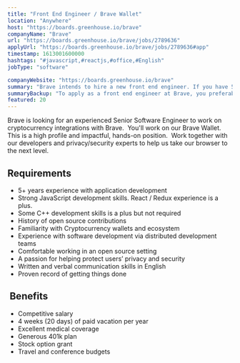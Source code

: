 ```yaml
---
title: "Front End Engineer / Brave Wallet"
location: "Anywhere"
host: "https://boards.greenhouse.io/brave"
companyName: "Brave"
url: "https://boards.greenhouse.io/brave/jobs/2789636"
applyUrl: "https://boards.greenhouse.io/brave/jobs/2789636#app"
timestamp: 1613001600000
hashtags: "#javascript,#reactjs,#office,#English"
jobType: "software"

companyWebsite: "https://boards.greenhouse.io/brave"
summary: "Brave intends to hire a new front end engineer. If you have 5+ years experience with application development, consider applying."
summaryBackup: "To apply as a front end engineer at Brave, you preferably need to have some knowledge of: #javascript, #reactjs, #office."
featured: 20
---
```


Brave is looking for an experienced Senior Software Engineer to work on cryptocurrency integrations with Brave.  You'll work on our Brave Wallet.  This is a high­ profile and impactful, hands­-on position.  Work together with our developers and privacy/security experts to help us take our browser to the next level.

## Requirements

*   5+ years experience with application development
*   Strong JavaScript development skills. React / Redux experience is a plus.
*   Some C++ development skills is a plus but not required
*   History of open source contributions
*   Familiarity with Cryptocurrency wallets and ecosystem
*   Experience with software development via distributed development teams
*   Comfortable working in an open source setting
*   A passion for helping protect users’ privacy and security
*   Written and verbal communication skills in English
*   Proven record of getting things done

##  Benefits

*   Competitive salary
*   4 weeks (20 days) of paid vacation per year
*   Excellent medical coverage
*   Generous 401k plan
*   Stock option grant
*   Travel and conference budgets
